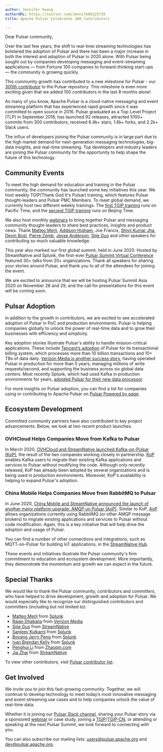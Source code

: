 ```yaml
---
author: Jennifer Huang  
authorURL: https://twitter.com/Jennife06125739  
title: Apache Pulsar Celebrates 300 Contributors

---
```


Dear Pulsar community,

Over the last few years, the shift to real-time streaming technologies has bolstered the adoption of Pulsar and there has been a major increase in both the interest and adoption of Pulsar in 2020 alone. With Pulsar being sought out by companies developing messaging and event-streaming applications — from Fortune 100 companies to forward-thinking start-ups — the community is growing quickly. 

This community growth has contributed to a new milestone for Pulsar - our [300th contributor](https://github.com/apache/pulsar/graphs/contributors) to the Pulsar repository. This milestone is even more exciting given that we added 100 contributors in the last 8 months alone!

As many of you know, Apache Pulsar is a cloud-native messaging and event streaming platform that has experienced rapid growth since it was committed to open source in 2016. Pulsar graduated as a Top-Level Project (TLP) in September 2018, has launched 92 releases, attracted 5100+ commits from 300 contributors, received 6.4k+ stars, 1.6k+ forks, and 2.2k+ Slack users. 

The influx of developers joining the Pulsar community is in large part due to the high market demand for next-generation messaging technologies, big-data insights, and real-time streaming. Top developers and industry leaders are joining the Pulsar community for the opportunity to help shape the future of this technology. 

## Community Events
To meet the high demand for education and training in the Pulsar community, the community has launched some key initiatives this year. We host weekly TGIP(Thank God It's Pulsar) training, which features Pulsar thought-leaders and Pulsar PMC Members. To meet global demand, we currently host two different weekly trainings. The [first TGIP training](https://www.youtube.com/watch?v=Vc_a2ppRzlI&list=PLqRma1oIkcWhWAhKgImEeRiQi5vMlqTc-) runs on Pacific Time, and the [second TGIP training](https://github.com/streamnative/tgip-cn) runs on Beijing Time. 

We also host monthly [webinars](https://www.youtube.com/watch?v=mncXc_T6JkU&list=PLqRma1oIkcWhfmUuJrMM5YIG8hjju62Ev) to bring together Pulsar and messaging community thought-leaders to share best practices, insights and product news. Thank [Matteo Merli](https://twitter.com/merlimat), [Addison Higham](https://twitter.com/addisonjh), Joe Francis, [Shivji Kumar Jha](https://twitter.com/ShivjiJha), [Devin Bost](https://twitter.com/DevinBost), [Pierre Zemb](https://twitter.com/PierreZ), [Jesse Anderson](https://twitter.com/jessetanderson), [Sijie Guo](https://twitter.com/sijieg) and other speakers for contributing so much valuable knowledge.

This year also marked our first global summit, held in June 2020. Hosted by StreamNative and Splunk, the first-ever [Pulsar Summit Virtual Conference](https://pulsar-summit.org/) featured 30+ talks from 20+ organizations. Thank all speakers for sharing your stories around Pulsar, and thank you to all of the attendees for joining the event.

We are excited to announce that we will be hosting Pulsar Summit Asia 2020 on November 28 and 29, and the call for presentations for this event will be coming soon.

## Pulsar Adoption
In addition to the growth in contributors, we are excited to see accelerated adoption of Pulsar in PoC and production environments. Pulsar is helping companies globally to unlock the power of real-time data and to grow their businesses with efficiency and simplicity. 

Key adoption stories illustrate Pulsar's ability to handle mission-critical applications. These include [Tencent’s adoption](https://streamnative.io/success-stories/tencent) of Pulsar for its transactional billing system, which processes more than 10 billion transactions and 10+ TBs of data daily. [Verizon Media is another success story](https://www.youtube.com/watch?v=FXQvsHz_S1A), having operated Pulsar in production for more than 5 years, managing millions of write requests/second, and supporting the business across six global data centers. Most recently Splunk, which had used Kafka in production environments for years, [adopted Pulsar for their new data processor](https://www.youtube.com/watch?v=_q8s3_0-BRQ). 

For more insights on Pulsar adoption, you can find a list for companies using or contributing to Apache Pulsar on [Pulsar Powered by page](http://pulsar.apache.org/en/powered-by/). 

## Ecosystem Development
Committed community partners have also contributed to key project advancements. Below, we look at two recent product launches.

### OVHCloud Helps Companies Move from Kafka to Pulsar
In March 2020, [OVHCloud and StreamNative launched Kafka-on-Pulsar (KoP)](https://streamnative.io/blog/tech/2020-03-24-bring-native-kafka-protocol-support-to-apache-pulsar), the result of the two companies working closely in partnership. [KoP](https://github.com/streamnative/kop) enables Kafka users to migrate their existing Kafka applications and services to Pulsar without modifying the code. Although only recently released, KoP has already been adopted by several organizations and is being used in production environments. Moreover, KoP's availability is helping to expand Pulsar's adoption.

### China Mobile Helps Companies Move from RabbitMQ to Pulsar
In June 2020, [China Mobile and StreamNative announced the launch of another major platform upgrade, AMQP on Pulsar (AoP)](https://streamnative.io/blog/tech/2020-06-15-announcing-aop-on-pulsar). Similar to KoP, [AoP](https://github.com/streamnative/aop) allows organizations currently using RabbitMQ (or other AMQP message brokers) to migrate existing applications and services to Pulsar without code modification. Again, this is a key initiative that will help drive the adoption and usage of Pulsar.

You can find a number of other connections and integrations, such as MQTT-on-Pulsar for building IoT applications, in the [StreamNative Hub](https://hub.streamnative.io/).

These events and initiatives illustrate the Pulsar community's firm commitment to education and ecosystem development. More importantly, they demonstrate the momentum and growth we can expect in the future.

## Special Thanks
We would like to thank the Pulsar community, contributors and committers, who have helped to drive development, growth and adoption for Pulsar. We would especially like to recognize our distinguished contributors and committers (including but not limited to): 
- [Matteo Merli](https://github.com/merlimat) from [Splunk](https://www.splunk.com/)
- [Rajan Dhabalia](https://github.com/rdhabalia) from [Verizon Media](https://www.verizonmedia.com/)
- [Sijie Guo](https://github.com/sijie) from [StreamNative](https://streamnative.io/)
- [Sanjeev Kulkarni](https://github.com/srkukarni) from [Splunk](https://www.splunk.com/)
- [Boyang Jerry Peng](https://github.com/jerrypeng) from [Splunk](https://www.splunk.com/)
- [Ivan Brendan Kelly](https://github.com/ivankelly) from [Splunk](https://www.splunk.com/)
- [Penghui Li](https://github.com/codelipenghui) from [Zhaopin.com](http://www.zhaopin.com/)
- [Jia Zhai](https://github.com/jiazhai) from [StreamNative](https://streamnative.io/)

To view other contributors, visit [Pulsar contributor list](https://github.com/apache/pulsar/graphs/contributors).

## Get Involved
We invite you to join this fast-growing community. Together, we will continue to develop technology to meet today’s most innovative messaging and event-streaming use cases and to help companies unlock the value of real-time data. 

Whether it is joining our [Pulsar Slack channel](https://apache-pulsar.slack.com/), sharing your Pulsar story via a sponsored [webinar](https://www.youtube.com/watch?v=mncXc_T6JkU&list=PLqRma1oIkcWhfmUuJrMM5YIG8hjju62Ev) or case study, joining a [TGIP](https://github.com/streamnative/tgip)/[TGIP-CN](https://github.com/streamnative/tgip-cn), or attending or speaking at the next Pulsar Summit, we look forward to connecting with you. 

You can also subscribe our mailing lists: [users@pulsar.apache.org](mailto:users-subscribe@pulsar.apache.org) and [dev@pulsar.apache.org](mailto:dev-subscribe@pulsar.apache.org).